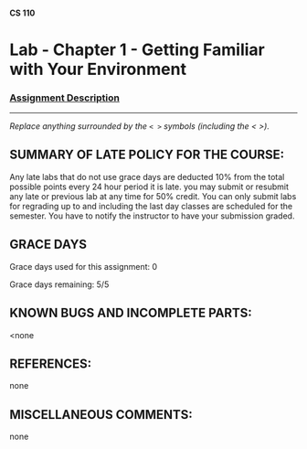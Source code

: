 #### CS 110
# Lab - Chapter 1 - Getting Familiar with Your Environment

### [Assignment Description](https://docs.google.com/document/d/1j0CNd4KglkOGcRWAJZoJ__PEirOluNjHWm0NtmvEVRo/edit?usp=sharing)

***

_Replace anything surrounded by the `< >` symbols (including the < >)._

## SUMMARY OF LATE POLICY FOR THE COURSE:
 Any late labs that do not use grace days are deducted 10% from the total possible points every 24 hour period it is late.
 you may submit or resubmit any late or previous lab at any time for 50% credit. You can only submit labs for regrading up to and including the last day classes are scheduled for the semester. You have to notify the instructor to have your submission graded.

## GRACE DAYS
Grace days used for this assignment: 0

Grace days remaining: 5/5

## KNOWN BUGS AND INCOMPLETE PARTS:
 <none 

## REFERENCES:
  none 

## MISCELLANEOUS COMMENTS:
  none 
